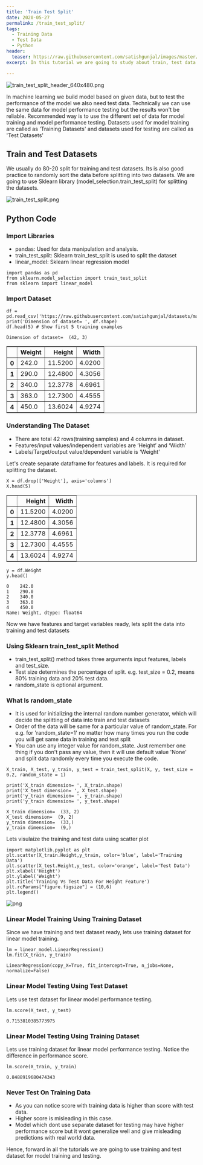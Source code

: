 ```yaml
---
title: 'Train Test Split'
date: 2020-05-27
permalink: /train_test_split/
tags:
  - Training Data
  - Test Data
  - Python
header:
  teaser: https://raw.githubusercontent.com/satishgunjal/images/master/train_test_split_header_640x480.png
excerpt: In this tutorial we are going to study about train, test data split. We will use sklearn library to do the data split.

---
```


![train_test_split_header_640x480.png](https://raw.githubusercontent.com/satishgunjal/images/master/train_test_split_header_640x480.png)
 
In machine learning we build model based on given data, but to test the performance of the model we also need test data. Technically we can use the same data for model performance testing but the results won't be reliable. Recommended way is to use the different set of data for model training and model performance testing. Datasets used for model training are called as 'Training Datasets' and datasets used for testing are called as 'Test Datasets'
 
 
## Train and Test Datasets
We usually do 80-20 split for training and test datasets. Its is also good practice to randomly sort the data before splitting into two datasets. We are going to use Sklearn library (model_selection.train_test_split) for splitting the datasets.
 
![train_test_split.png](https://raw.githubusercontent.com/satishgunjal/images/master/train_test_split.png)



## Python Code

### Import Libraries
* pandas: Used for data manipulation and analysis.
* train_test_split: Sklearn train_test_split is used to split the dataset
* linear_model: Sklearn linear regression model




```
import pandas as pd
from sklearn.model_selection import train_test_split
from sklearn import linear_model
```

### Import Dataset


```
df = pd.read_csv('https://raw.githubusercontent.com/satishgunjal/datasets/master/Fish_Weight_Train_Test_Split.csv')
print('Dimension of dataset= ', df.shape)
df.head(5) # Show first 5 training examples
```

    Dimension of dataset=  (42, 3)
    




<div>
<style scoped>
    .dataframe tbody tr th:only-of-type {
        vertical-align: middle;
    }

    .dataframe tbody tr th {
        vertical-align: top;
    }

    .dataframe thead th {
        text-align: right;
    }
</style>
<table border="1" class="dataframe">
  <thead>
    <tr style="text-align: right;">
      <th></th>
      <th>Weight</th>
      <th>Height</th>
      <th>Width</th>
    </tr>
  </thead>
  <tbody>
    <tr>
      <th>0</th>
      <td>242.0</td>
      <td>11.5200</td>
      <td>4.0200</td>
    </tr>
    <tr>
      <th>1</th>
      <td>290.0</td>
      <td>12.4800</td>
      <td>4.3056</td>
    </tr>
    <tr>
      <th>2</th>
      <td>340.0</td>
      <td>12.3778</td>
      <td>4.6961</td>
    </tr>
    <tr>
      <th>3</th>
      <td>363.0</td>
      <td>12.7300</td>
      <td>4.4555</td>
    </tr>
    <tr>
      <th>4</th>
      <td>450.0</td>
      <td>13.6024</td>
      <td>4.9274</td>
    </tr>
  </tbody>
</table>
</div>



### Understanding The Dataset
* There are total 42 rows(training samples) and 4 columns in dataset.
* Features/input values/independent variables are ‘Height’ and ‘Width’
* Labels/Target/output value/dependent variable is ‘Weight’
 
Let's create separate dataframe for features and labels. It is required for splitting the dataset.


```
X = df.drop(['Weight'], axis='columns')
X.head(5)
```




<div>
<style scoped>
    .dataframe tbody tr th:only-of-type {
        vertical-align: middle;
    }

    .dataframe tbody tr th {
        vertical-align: top;
    }

    .dataframe thead th {
        text-align: right;
    }
</style>
<table border="1" class="dataframe">
  <thead>
    <tr style="text-align: right;">
      <th></th>
      <th>Height</th>
      <th>Width</th>
    </tr>
  </thead>
  <tbody>
    <tr>
      <th>0</th>
      <td>11.5200</td>
      <td>4.0200</td>
    </tr>
    <tr>
      <th>1</th>
      <td>12.4800</td>
      <td>4.3056</td>
    </tr>
    <tr>
      <th>2</th>
      <td>12.3778</td>
      <td>4.6961</td>
    </tr>
    <tr>
      <th>3</th>
      <td>12.7300</td>
      <td>4.4555</td>
    </tr>
    <tr>
      <th>4</th>
      <td>13.6024</td>
      <td>4.9274</td>
    </tr>
  </tbody>
</table>
</div>




```
y = df.Weight
y.head()
```




    0    242.0
    1    290.0
    2    340.0
    3    363.0
    4    450.0
    Name: Weight, dtype: float64



Now we have features and target variables ready, lets split the data into training and test datasets

### Using Sklearn train_test_split Method
* train_test_split() method takes three arguments input features, labels and test_size. 
* Test size determines the percentage of split. e.g. test_size = 0.2, means 80% training data and 20% test data.
* random_state is optional argument.

### What Is random_state
* It is used for initializing the internal random number generator, which will decide the splitting of data into train and test datasets
* Order of the data will be same for a particular value of random_state. For e.g. for 'random_state=1' no matter how many times you run the code you will get same data in training and test split
* You can use any integer value for random_state. Just remember one thing if you don't pass any value, then it will use default value 'None' and split data randomly every time you execute the code.


 



```
X_train, X_test, y_train, y_test = train_test_split(X, y, test_size = 0.2, random_state = 1)

print('X_train dimension= ', X_train.shape)
print('X_test dimension= ', X_test.shape)
print('y_train dimension= ', y_train.shape)
print('y_train dimension= ', y_test.shape)
```

    X_train dimension=  (33, 2)
    X_test dimension=  (9, 2)
    y_train dimension=  (33,)
    y_train dimension=  (9,)
    

Lets visulaize the training and test data using scatter plot


```
import matplotlib.pyplot as plt
plt.scatter(X_train.Height,y_train, color='blue', label='Training Data')
plt.scatter(X_test.Height,y_test, color='orange', label='Test Data')
plt.xlabel('Height')
plt.ylabel('Weight')
plt.title('Training Vs Test Data For Height Feature')
plt.rcParams["figure.figsize"] = (10,6)
plt.legend()
```




![png](https://raw.githubusercontent.com/satishgunjal/images/master/training_vs_test_data_for_height_feature.png)


### Linear Model Training Using Training Dataset
Since we have training and test dataset ready, lets use training dataset for linear model training.


```
lm = linear_model.LinearRegression()
lm.fit(X_train, y_train)
```




    LinearRegression(copy_X=True, fit_intercept=True, n_jobs=None, normalize=False)



### Linear Model Testing Using Test Dataset
Lets use test dataset for linear model performance testing.


```
lm.score(X_test, y_test)
```




    0.7153810385773975



### Linear Model Testing Using Training Dataset
Lets use training dataset for linear model performance testing. Notice the difference in performance score.


```
lm.score(X_train, y_train)
```




    0.8488919680474343



### Never Test On Training Data
* As you can notice score with training data is higher than score with test data.
* Higher score is misleading in this case.
* Model which dont use separate dataset for testing may have higher performance score but it wont generalize well and give misleading predictions with real world data.

Hence, forward in all the tutorials we are going to use training and test dataset for model training and testing.
